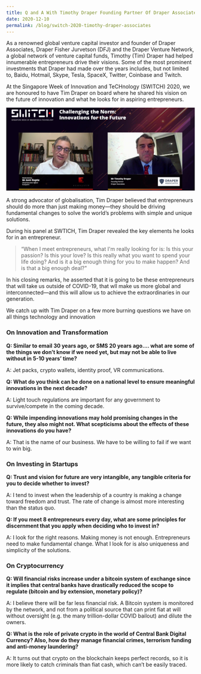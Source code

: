 ```yaml
---
title: Q and A With Timothy Draper Founding Partner Of Draper Associates
date: 2020-12-10
permalink: /blog/switch-2020-timothy-draper-associates
---
```



As a renowned global venture capital investor and founder of Draper Associates, Draper Fisher Jurvetson (DFJ) and the Draper Venture Network, a global network of venture capital funds, Timothy (Tim) Draper had helped innumerable entrepreneurs drive their visions. Some of the most prominent investments that Draper had made over the years includes, but not limited to, Baidu, Hotmail, Skype, Tesla, SpaceX, Twitter, Coinbase and Twitch.

At the Singapore Week of Innovation and TeCHnology (SWITCH) 2020, we are honoured to have Tim Draper on board where he shared his vision on the future of innovation and what he looks for in aspiring entrepreneurs.

![](/images/SWITCH_2020-Tim_Draper_QnA.PNG)

A strong advocator of globalisation, Tim Draper believed that entrepreneurs should do more than just making money—they should be driving fundamental changes to solve the world’s problems with simple and unique solutions.

During his panel at SWTICH, Tim Draper revealed the key elements he looks for in an entrepreneur.

> “When I meet entrepreneurs, what I'm really looking for is: Is this your passion? Is this your love? Is this really what you want to spend your life doing? And is it a big enough thing for you to make happen? And is that a big enough deal?"

In his closing remarks, he asserted that it is going to be these entrepreneurs that will take us outside of COVID-19, that wll make us more global and interconnected—and this will allow us to achieve the extraordinaries in our generation.

We catch up with Tim Draper on a few more burning questions we have on all things technology and innovation

### On Innovation and Transformation

**Q: Similar to email 30 years ago, or SMS 20 years ago.... what are some of the things we don’t know if we need yet, but may not be able to live without in 5-10 years’ time?**

A: Jet packs, crypto wallets, identity proof, VR communications.

**Q: What do you think can be done on a national level to ensure meaningful innovations in the next decade?**

A: Light touch regulations are important for any government to survive/compete in the coming decade.

**Q: While impending innovations may hold promising changes in the future, they also might not. What scepticisms about the effects of these innovations do you have?**

A: That is the name of our business. We have to be willing to fail if we want to win big.

### On Investing in Startups

**Q: Trust and vision for future are very intangible, any tangible criteria for you to decide whether to invest?**

A: I tend to invest when the leadership of a country is making a change toward freedom and trust. The rate of change is almost more interesting than the status quo.

**Q: If you meet 8 entrepreneurs every day, what are some principles for discernment that you apply when deciding who to invest in?**

A: I look for the right reasons. Making money is not enough. Entrepreneurs need to make fundamental change. What I look for is also uniqueness and simplicity of the solutions.

### On Cryptocurrency

**Q: Will financial risks increase under a bitcoin system of exchange since it implies that central banks have drastically reduced the scope to regulate (bitcoin and by extension, monetary policy)?**

A: I believe there will be far less financial risk. A Bitcoin system is monitored by the network, and not from a political source that can print fiat at will without oversight (e.g. the many trillion-dollar COVID bailout) and dilute the owners.

**Q: What is the role of private crypto in the world of Central Bank Digital Currency? Also, how do they manage financial crimes, terrorism funding and anti-money laundering?**

A: It turns out that crypto on the blockchain keeps perfect records, so it is more likely to catch criminals than fiat cash, which can’t be easily traced.